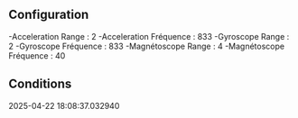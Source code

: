 ## Configuration
-Acceleration Range : 2
-Acceleration Fréquence : 833
-Gyroscope Range : 2
-Gyroscope Fréquence : 833
-Magnétoscope Range : 4
-Magnétoscope Fréquence : 40
## Conditions
2025-04-22 18:08:37.032940